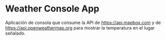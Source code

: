 # Weather Console App

Aplicación de consola que consume la API de https://api.mapbox.com y de https://api.openweathermap.org para mostrar la temperatura en el lugar señalado.